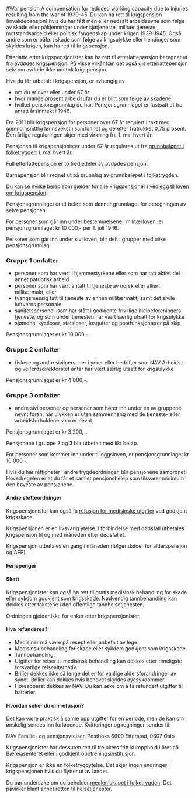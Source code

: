 #War pension
A compensation for reduced working capacity due to injuries resulting from the war of 1939-45.
Du kan ha rett til krigspensjon (invalidepensjon) hvis du har fått men eller nedsatt arbeidsevne som følge av skade eller påkjenninger under sjøtjeneste, militær tjeneste, motstandsarbeid eller politisk fangenskap under krigen 1939-1945. Også andre som er påført skade som følge av krigsulykke eller hendinger som skyldes krigen, kan ha rett til krigspensjon.

 Etterlatte etter krigspensjonister kan ha rett til etterlattepensjon beregnet ut fra avdødes krigspensjon. På visse vilkår kan det også gis etterlattepensjon selv om avdøde ikke mottok krigspensjon.   

 Hva du får utbetalt i krigspensjon, er avhengig av

 * om du er over eller under 67 år
* hvor mange prosent arbeidsufør du er blitt som følge av skadene
* hvilket pensjonsgrunnlag du har. Pensjonsgrunnlaget er fastsatt ut fra antatt årsinntekt i 1946.

 Fra 2011 blir krigspensjon for personer over 67 år regulert i takt med gjennomsnittlig lønnsvekst i samfunnet og deretter fratrukket 0,75 prosent. Den årlige reguleringen skjer med virkning fra 1. mai hvert år.

 Pensjonen til krigspensjonister under 67 år reguleres ut fra [grunnbeløpet i folketrygden](/grunnbelopet) 1. mai hvert år.

 Full etterlattepensjon er to tredjedeler av avdødes pensjon.

 Barnepensjon blir regnet ut på grunnlag av grunnbeløpet i folketrygden.

 Du kan se hvilke beløp som gjelder for alle krigspensjoner i [vedlegg til loven om krigspensjon](https://lovdata.no/nav/andre-rettskilder/Milit%C3%A6rkrigspensjonsloven).

 Pensjonsgrunnlaget er et beløp som danner grunnlaget for beregningen av selve pensjonen.

 For personer som går inn under bestemmelsene i militærloven, er pensjonsgrunnlaget kr 10 000,- per 1. juli 1946.

 Personer som går inn under sivilloven, blir delt i grupper med ulike pensjonsgrunnlag.

 ### Gruppe 1 omfatter

 * personer som har vært i hjemmestyrkene eller som har tatt aktivt del i annet patriotisk arbeid
* personer som har vært antatt til tjeneste av norsk eller alliert militærmakt, eller
* tvangsmessig tatt til tjeneste av annen militærmakt, samt det sivile luftverns personale
* sanitetspersonell som har stått i godkjente frivillige hjelpeforeningers tjeneste, og som under tjenesten har vært særlig utsatt for krigsulykke
* sjømenn, kystloser, statsloser, losgutter og postfunksjonærer på skip

 Pensjonsgrunnlaget er kr 10 000,-.

 ### Gruppe 2 omfatter

 * fiskere og andre sivilpersoner i yrker eller bedrifter som NAV Arbeids- og velferdsdirektoratet antar har vært særlig utsatt for krigsulykke

 Pensjonsgrunnlaget er kr 4 000,-.

 ### Gruppe 3 omfatter

 * andre sivilpersoner og personer som hører inn under en av gruppene nevnt foran, når ulykken er uten sammenheng med de tjeneste- eller arbeidsforholdene som er nevnt

 Pensjonsgrunnlaget er kr 3 200,-.

 Pensjonene i gruppe 2 og 3 blir utbetalt med likt beløp.

 For personer som kommer inn under tilleggsloven, er pensjonsgrunnlaget kr 10 000,-.

 Hvis du har rettigheter i andre trygdeordninger, blir pensjonene samordnet. Hovedregelen er at du får et samlet pensjonsbeløp som tilsvarer minimum den høyeste av pensjonene.

 #### Andre støtteordninger

 Krigspensjonister kan også få [refusjon for medisinske utgifter](/krigspensjon#andre-ordninger) ved godkjent krigsskade.

 Krigspensjonen er en livsvarig ytelse. I forbindelse med dødsfall utbetales krigspensjon til og med måneden etter dødsfallet.

 Krigspensjon utbetales en gang i måneden (følger datoer for alderspensjon og AFP).

#### Feriepenger

 #### Skatt

 Krigspensjonister kan også ha rett til gratis medisinsk behandling for skade eller sykdom godkjent som krigsskade. Nødvendig tannbehandling kan dekkes etter takstene i den offentlige tannhelsetjenesten.

 Ordningen gjelder ikke for enker etter krigspensjonister.

 #### **Hva refunderes?**

 * Medisiner må være på resept eller anbefalt av lege.
* Medisinsk behandling for skade eller sykdom godkjent som krigsskade.
* Tannbehandling.
* Utgifter for reiser til medisinsk behandling kan dekkes etter rimeligste forsvarlige reisealternativ.
* Briller dekkes ikke så lenge det er for vanlige aldersforandringer av synet. Briller kan dekkes hvis behovet skyldes øyesykdommer.
* Høreapparat dekkes av NAV. Du kan søke om å få refundert utgifter til batterier.

 #### **Hvordan søker du om refusjon?**

 Det kan være praktisk å samle opp utgifter for en periode, men de kan om ønskelig sendes inn forløpende. Kvitteringer og regninger sendes til:

 NAV Familie- og pensjonsytelser, Postboks 6600 Etterstad, 0607 Oslo

 Krigspensjonister har dessuten rett til tre ukers fritt kuropphold i året på Bæreiasenteret eller i godkjent opptreningsinstitusjon.

 Krigspensjon er ikke en folketrygdytelse. Det skjer ingen endringer i krigspensjonen hvis du flytter ut av landet.

 Du bør undersøke om du beholder [medlemskapet i folketrygden](/no/person/flere-tema/arbeid-og-opphold-i-norge/relatert-informasjon/medlemskap-i-folketrygden). Det påvirker blant annet retten til helsetjenester.

 